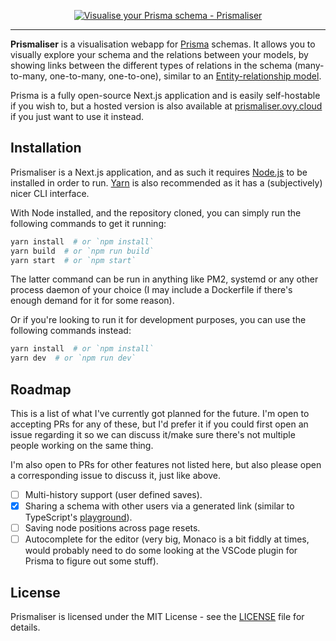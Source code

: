 <p align="center">
  <a href="https://prismaliser.ovy.cloud">
    <img src=".resources/readme-banner.svg" alt="Visualise your Prisma schema - Prismaliser">
  </a>
</p>

---

**Prismaliser** is a visualisation webapp for [Prisma](https://prisma.io)
schemas. It allows you to visually explore your schema and the relations between
your models, by showing links between the different types of relations in the
schema (many-to-many, one-to-many, one-to-one), similar to an
[Entity-relationship model](https://en.wikipedia.org/wiki/Entity-relationship_model).

Prisma is a fully open-source Next.js application and is easily self-hostable if
you wish to, but a hosted version is also available at
[prismaliser.ovy.cloud](https://prismaliser.ovy.cloud) if you just want to use
it instead.

## Installation

Prismaliser is a Next.js application, and as such it requires
[Node.js](https://nodejs.org) to be installed in order to run.
[Yarn](https://yarnpkg.com) is also recommended as it has a (subjectively) nicer
CLI interface.

With Node installed, and the repository cloned, you can simply run the following
commands to get it running:

```bash
yarn install  # or `npm install`
yarn build  # or `npm run build`
yarn start  # or `npm start`
```

The latter command can be run in anything like PM2, systemd or any other process
daemon of your choice (I may include a Dockerfile if there's enough demand for
it for some reason).

Or if you're looking to run it for development purposes, you can use the
following commands instead:

```bash
yarn install  # or `npm install`
yarn dev  # or `npm run dev`
```

## Roadmap

This is a list of what I've currently got planned for the future. I'm open to
accepting PRs for any of these, but I'd prefer it if you could first open an
issue regarding it so we can discuss it/make sure there's not multiple people
working on the same thing.

I'm also open to PRs for other features not listed here, but also please open a
corresponding issue to discuss it, just like above.

- [ ] Multi-history support (user defined saves).
- [x] Sharing a schema with other users via a generated link (similar to
      TypeScript's [playground](https://www.typescriptlang.org/play/)).
- [ ] Saving node positions across page resets.
- [ ] Autocomplete for the editor (very big, Monaco is a bit fiddly at times,
      would probably need to do some looking at the VSCode plugin for Prisma to
      figure out some stuff).

## License

Prismaliser is licensed under the MIT License - see the [LICENSE](LICENSE) file
for details.

